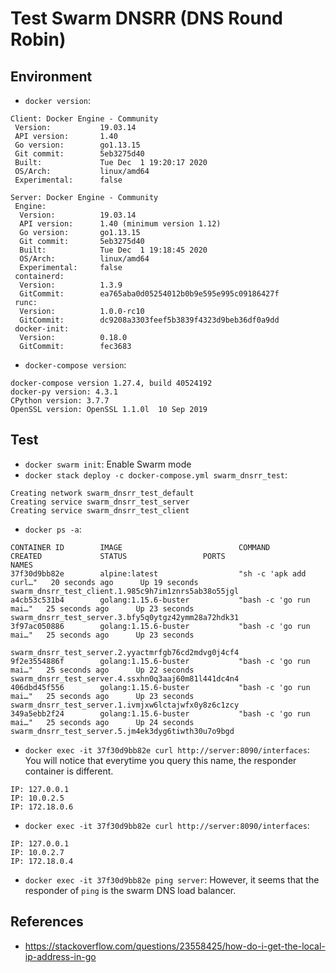 # Test Swarm DNSRR (DNS Round Robin)

## Environment
* `docker version`:
```
Client: Docker Engine - Community
 Version:           19.03.14
 API version:       1.40
 Go version:        go1.13.15
 Git commit:        5eb3275d40
 Built:             Tue Dec  1 19:20:17 2020
 OS/Arch:           linux/amd64
 Experimental:      false

Server: Docker Engine - Community
 Engine:
  Version:          19.03.14
  API version:      1.40 (minimum version 1.12)
  Go version:       go1.13.15
  Git commit:       5eb3275d40
  Built:            Tue Dec  1 19:18:45 2020
  OS/Arch:          linux/amd64
  Experimental:     false
 containerd:
  Version:          1.3.9
  GitCommit:        ea765aba0d05254012b0b9e595e995c09186427f
 runc:
  Version:          1.0.0-rc10
  GitCommit:        dc9208a3303feef5b3839f4323d9beb36df0a9dd
 docker-init:
  Version:          0.18.0
  GitCommit:        fec3683
```

* `docker-compose version`:
```
docker-compose version 1.27.4, build 40524192
docker-py version: 4.3.1
CPython version: 3.7.7
OpenSSL version: OpenSSL 1.1.0l  10 Sep 2019
```

## Test
* `docker swarm init`: Enable Swarm mode
* `docker stack deploy -c docker-compose.yml swarm_dnsrr_test`:
```
Creating network swarm_dnsrr_test_default
Creating service swarm_dnsrr_test_server
Creating service swarm_dnsrr_test_client
```
* `docker ps -a`:
```
CONTAINER ID        IMAGE                          COMMAND                  CREATED             STATUS                 PORTS                                                                     NAMES
37f30d9bb82e        alpine:latest                  "sh -c 'apk add curl…"   20 seconds ago      Up 19 seconds                                                                                    swarm_dnsrr_test_client.1.985c9h7im1znrs5ab38o55jgl
a4cb53c531b4        golang:1.15.6-buster           "bash -c 'go run mai…"   25 seconds ago      Up 23 seconds                                                                                    swarm_dnsrr_test_server.3.bfy5q0ytgz42ymm28a72hdk31
3f97ac050886        golang:1.15.6-buster           "bash -c 'go run mai…"   25 seconds ago      Up 23 seconds
                                                          swarm_dnsrr_test_server.2.yyactmrfgb76cd2mdvg0j4cf4
9f2e3554886f        golang:1.15.6-buster           "bash -c 'go run mai…"   25 seconds ago      Up 22 seconds                                                                                    swarm_dnsrr_test_server.4.ssxhn0q3aaj60m81l441dc4n4
406dbd45f556        golang:1.15.6-buster           "bash -c 'go run mai…"   25 seconds ago      Up 23 seconds                                                                                    swarm_dnsrr_test_server.1.ivmjxw6lctajwfx0y8z6c1zcy
349a5ebb2f24        golang:1.15.6-buster           "bash -c 'go run mai…"   25 seconds ago      Up 24 seconds                                                                                    swarm_dnsrr_test_server.5.jm4ek3dyg6tiwth30u7o9bgd
```
* `docker exec -it 37f30d9bb82e curl http://server:8090/interfaces`: You will notice that everytime you query this name, the responder container is different.
```
IP: 127.0.0.1
IP: 10.0.2.5
IP: 172.18.0.6
```
* `docker exec -it 37f30d9bb82e curl http://server:8090/interfaces`:
```
IP: 127.0.0.1
IP: 10.0.2.7
IP: 172.18.0.4
```

* `docker exec -it 37f30d9bb82e ping server`: However, it seems that the responder of `ping` is the swarm DNS load balancer.

## References
* <https://stackoverflow.com/questions/23558425/how-do-i-get-the-local-ip-address-in-go>
